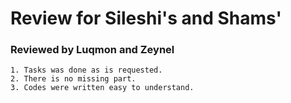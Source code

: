 
# Review for Sileshi's and Shams'

### Reviewed by Luqmon and Zeynel

    1. Tasks was done as is requested.
    2. There is no missing part.
    3. Codes were written easy to understand.
